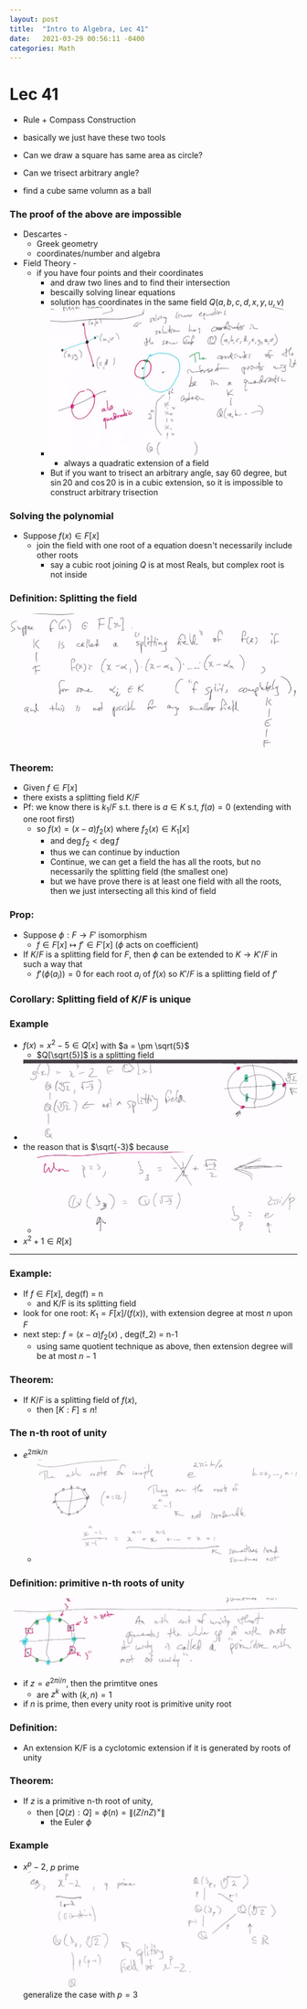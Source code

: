```yaml
---
layout: post
title:  "Intro to Algebra, Lec 41"
date:   2021-03-29 00:56:11 -0400
categories: Math
---
```

# Lec 41
* Rule + Compass Construction
* basically we just have these two tools

* Can we draw a square has same area as circle?
* Can we trisect arbitrary angle?
* find a cube same volumn as a ball

### The proof of the above are impossible
* Descartes - 
  * Greek geometry
  * coordinates/number and algebra
* Field Theory -
  * if you have four points and their coordinates
    * and draw two lines and to find their intersection
    * bescailly solving linear equations
    * solution has coordinates in the same field $Q(a,b,c,d,x,y,u,v)$
    * ![](../assets/img/2021-04-01-16-29-14.png)
      * always a quadratic extension of a field
    * But if you want to trisect an arbitrary angle, say $60$ degree, but $\sin 20$ and $\cos 20$ is in a cubic extension, so it is impossible to construct arbitrary trisection

### Solving the polynomial
* Suppose $f(x) \in F[x]$
  * join the field with one root of a equation doesn't necessarily include other roots
    * say a cubic root joining $Q$ is at most Reals, but complex root is not inside

### Definition: Splitting the field
![](../assets/img/2021-04-01-16-34-21.png)
### Theorem: 
* Given $f \in F[x]$
* there exists a splitting field $K/F$
* Pf: we know there is $k_1/F$ s.t. there is $a \in K$ s.t, $f(a) = 0$ (extending with one root first)
  * so $f(x) = (x-a)f_2(x)$ where $f_2(x) \in K_1[x]$
    * and $\deg f_2 < \deg f$
    * thus we can continue by induction
    * Continue, we can get a field the has all the roots, but no necessarily the splitting field (the smallest one)
    * but we have prove there is at least one field with all the roots, then we just intersecting all this kind of field
### Prop:
* Suppose $\phi : F \rightarrow F'$ isomorphism
  * $f \in F[x] \mapsto f' \in F'[x]$ ($\phi$ acts on coefficient)
* If $K/F$ is a splitting field for $F$, then $\phi$ can be extended to $K \rightarrow K'/F$ in such a way that 
  * $f'(\phi(a_i)) = 0$ for each root $a_i$ of $f(x)$ so $K'/F$ is a splitting field of $f'$

### Corollary: Splitting field of $K/F$ is unique
### Example
* $f(x) = x^2 - 5 \in Q[x]$ with $a = \pm \sqrt{5}$
  * $Q[\sqrt{5}]$ is a splitting field
* ![](../assets/img/2021-04-01-16-45-52.png)
* the reason that is $\sqrt{-3}$ because
  * ![](../assets/img/2021-04-01-17-08-22.png)
* $x^2 + 1 \in R[x]$

***
### Example:
* If $f \in F[x]$, deg(f) = n
  * and K/F is its splitting field
* look for one root: $K_1 = F[x]/(f(x))$, with extension degree at most $n$ upon $F$
* next step: $f = (x-a)f_2(x)$ , deg(f_2) = n-1
  * using same quotient technique as above, then extension degree will be at most $n-1$
### Theorem:
* If $K/F$ is a splitting field of $f(x)$, 
  * then $[K : F] \le n!$
### The n-th root of unity
* $e^{2\pi i k /n}$
  * ![](../assets/img/2021-04-01-16-53-56.png)

### Definition: primitive n-th roots of unity
![](../assets/img/2021-04-01-16-57-12.png)
* if $z = e^{2\pi i /n}$, then the primtitve ones
  * are $z^k$ with $(k,n) = 1$
* if $n$ is prime, then every unity root is primitive unity root

### Definition:
* An extension K/F is a cyclotomic extension if it is generated by roots of unity

### Theorem:
* If $z$ is a primitive n-th root of unity,
  * then $[Q(z) : Q]=\phi(n) = \|(Z/nZ)^\times\|$
    * the Euler $\phi$
### Example
* $x^p - 2$, $p$ prime
![](../assets/img/2021-04-01-17-03-10.png)
generalize the case with $p=3$